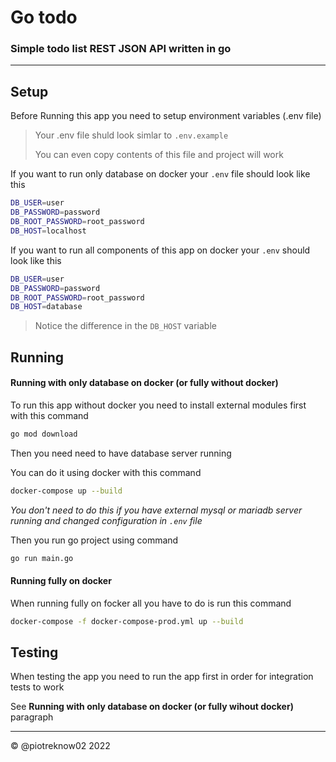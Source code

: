 # Go todo

### Simple todo list REST JSON API written in go

---

## Setup

Before Running this app you need to setup environment variables (.env file)

> Your .env file shuld look simlar to `.env.example`
> 
> You can even copy contents of this file and project will work

If you want to run only database on docker your `.env` file should look like this

```bash
DB_USER=user
DB_PASSWORD=password
DB_ROOT_PASSWORD=root_password
DB_HOST=localhost
```

If you want to run all components of this app on docker your `.env` should look like this

```bash
DB_USER=user
DB_PASSWORD=password
DB_ROOT_PASSWORD=root_password
DB_HOST=database
```

> Notice the difference in the `DB_HOST` variable

## Running

#### Running with only database on docker (or fully without docker)

To run this app without docker you need to install external modules first with this command

```bash
go mod download
```

Then you need need to have database server running 

You can do it using docker with this command

```bash
docker-compose up --build 
```

*You don't need to do this if you have external mysql or mariadb server running and changed configuration in `.env` file*

Then you run go project using command

```bash
go run main.go
```

#### Running fully on docker

When running fully on focker all you have to do is run this command

```bash
docker-compose -f docker-compose-prod.yml up --build
```

## Testing

When testing the app you need to run the app first in order for integration tests to work

See **Running with only database on docker (or fully wihout docker)** paragraph

---

© @piotreknow02 2022
